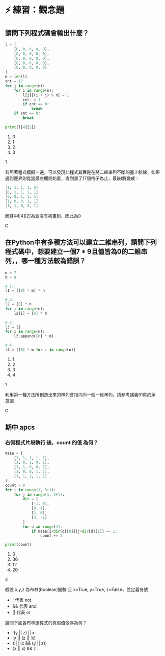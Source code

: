 # ⚡ 練習：觀念題

## 請問下列程式碼會輸出什麼？

```python
l = [
    [0, 0, 0, 0, 0],
    [0, 0, 0, 0, 0],
    [0, 0, 0, 0, 0],
    [0, 0, 0, 0, 0],
    [0, 0, 0, 0, 0]
]
n = len(l)
cnt = 17
for j in range(n):
    for i in range(n):
        l[i][(i + j) % n] = 1
        cnt -= 1
        if cnt == 0:
            break
    if cnt == 0:
        break
    
print(l[4][2])

```

1. 0
2. 1
3. 2
4. 3

1

若照著程式模擬一遍，可以發現此程式其實是在將二維串列不斷的畫上斜線，如果遇到邊界則從當最左欄開始畫，直到畫了17個格子為止，最後l將變成：

```python
[1, 1, 1, 1, 0]
[0, 1, 1, 1, 1]
[0, 0, 1, 1, 1]
[1, 0, 0, 1, 1]
[1, 1, 0, 0, 1]
```

而其中l\[4\]\[2\]為並沒有被畫到，因此為0

C

## 在Python中有多種方法可以建立二維串列，請問下列程式碼中，想要建立一個7 \* 9且值皆為0的二維串列，，哪一種方法較為錯誤？

```python
n = 7
m = 9

# 1.
l1 = [[0] * m] * n

# 2.
l2 = [0] * n
for i in range(n):
    l2[i] = [0] * m
    
# 3.
l3 = []
for i in range(n):
    l3.append([0] * m)

# 4.
l4 = [[0] * m for i in range(n)]
```

1. 1
2. 2
3. 3
4. 4

1

利用第一種方法所創造出來的串列會指向同一個一維串列，請參考講義91頁的示意圖

C

## 期中 apcs

### 右側程式片段執行 後，count 的值 為何？

```python
maze = [
    [1, 1, 1, 1, 1],
    [1, 0, 1, 0, 1],
    [1, 1, 0, 0, 1],
    [1, 0, 0, 1, 1],
    [1, 1, 1, 1, 1]
]
count = 0
for i in range(1, 3+1):
    for j in range(1, 3+1):
        dir = [
            [-1, 0],
            [0, 1],
            [1, 0],
            [0, -1]
        ]
        for d in range(4):
            if maze[i+dir[d][0]][j+dir[d][1]] == 1:
                count += 1

print(count)

```

1. 3
2. 36
3. 12
4. 20

4

假設 x,y,z 為布林\(boolean\)變數 且 x=True, y=True, z=False，並定義符號

* ! 代表 not 
* && 代表 and
* \|\| 代表 or 

請問下面各布林運算式的真假值依序為何？

* !\(y \|\| z\) \|\| x 
* !y \|\| \(z \|\| !x\) 
* z \|\| \(x && \(y \|\| z\)\) 
* \(x \|\| x\) && z

